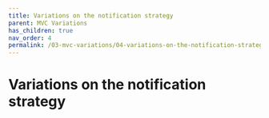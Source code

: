 ```yaml
---
title: Variations on the notification strategy
parent: MVC Variations
has_children: true
nav_order: 4
permalink: /03-mvc-variations/04-variations-on-the-notification-strategy/
---
```

# Variations on the notification strategy

